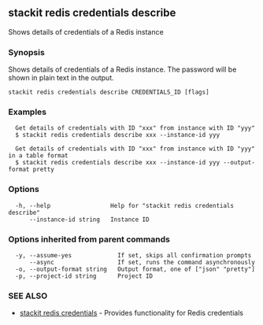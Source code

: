 ## stackit redis credentials describe

Shows details of credentials of a Redis instance

### Synopsis

Shows details of credentials of a Redis instance. The password will be shown in plain text in the output.

```
stackit redis credentials describe CREDENTIALS_ID [flags]
```

### Examples

```
  Get details of credentials with ID "xxx" from instance with ID "yyy"
  $ stackit redis credentials describe xxx --instance-id yyy

  Get details of credentials with ID "xxx" from instance with ID "yyy" in a table format
  $ stackit redis credentials describe xxx --instance-id yyy --output-format pretty
```

### Options

```
  -h, --help                 Help for "stackit redis credentials describe"
      --instance-id string   Instance ID
```

### Options inherited from parent commands

```
  -y, --assume-yes             If set, skips all confirmation prompts
      --async                  If set, runs the command asynchronously
  -o, --output-format string   Output format, one of ["json" "pretty"]
  -p, --project-id string      Project ID
```

### SEE ALSO

* [stackit redis credentials](./stackit_redis_credentials.md)	 - Provides functionality for Redis credentials

